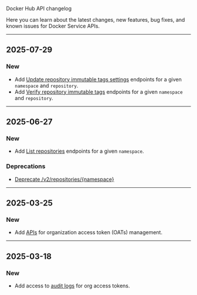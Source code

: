 Docker Hub API changelog


Here you can learn about the latest changes, new features, bug fixes, and known
issues for Docker Service APIs.

---

## 2025-07-29

### New

- Add [Update repository immutable tags settings](/reference/api/hub/latest/#tag/repositories/operation/UpdateRepositoryImmutableTags) endpoints for a given `namespace` and `repository`.
- Add [Verify repository immutable tags](/reference/api/hub/latest/#tag/repositories/operation/VerifyRepositoryImmutableTags) endpoints for a given `namespace` and `repository`.

---

## 2025-06-27

### New

- Add [List repositories](/reference/api/hub/latest/#tag/repositories/operation/listNamespaceRepositories) endpoints for a given `namespace`.

### Deprecations

- [Deprecate /v2/repositories/{namespace}](/reference/api/hub/deprecated/#deprecate-legacy-listnamespacerepositories)

---

## 2025-03-25

### New

- Add [APIs](/reference/api/hub/latest/#tag/org-access-tokens) for organization access token (OATs) management.

---

## 2025-03-18

### New

- Add access to [audit logs](/reference/api/hub/latest/#tag/audit-logs) for org
  access tokens.
